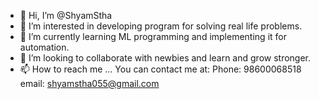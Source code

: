 - 👋 Hi, I’m @ShyamStha
- 👀 I’m interested in developing program for solving real life problems.
- 🌱 I’m currently learning ML programming and implementing it for automation.
- 💞️ I’m looking to collaborate with newbies and learn and grow stronger.
- 📫 How to reach me ... You can contact me at:
Phone: 98600068518
email: shyamstha055@gmail.com

<!---
SthaShyam/SthaShyam is a ✨ special ✨ repository because its `README.md` (this file) appears on your GitHub profile.
You can click the Preview link to take a look at your changes.
--->
